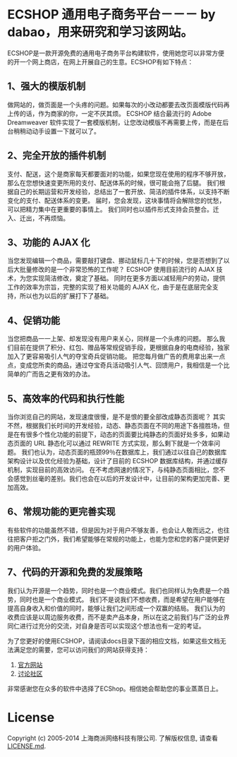 # ECSHOP 通用电子商务平台－－－ by dabao，用来研究和学习该网站。

ECSHOP是一款开源免费的通用电子商务平台构建软件，使用她您可以非常方便的开一个网上商店，在网上开展自己的生意。ECSHOP有如下特点：

## 1、强大的模版机制

做网站的，做页面是一个头疼的问题。如果每次的小改动都要去改页面模版代码再上传的话，作为商家的你，一定不厌其烦。
ECSHOP 结合最流行的 Adobe Dreamweaver 软件实现了一套模版机制，让您改动模版不再需要上传，而是在后台稍稍动动手设置一下就可以了。

## 2、完全开放的插件机制
  
支付、配送，这个是商家每天都要面对的功能，如果您现在使用的程序不够开放，那么在您想快速变更所用的支付、配送体系的时候，很可能会拖了后腿。
我们根据自己的长期运营和开发经验，总结出了一套开放、简洁的插件体系，以支持不断变化的支付、配送体系的变更。
届时，您会发现，这块事情将会解除您的忧愁，可以把精力集中在更重要的事情上。
我们同时也以插件形式支持会员整合。迁入、迁出，不再烦恼。

## 3、功能的 AJAX 化

当您发现编辑一个商品，需要敲打键盘、挪动鼠标几十下的时候，您是否想到了以后大批量修改的是一个非常恐怖的工作呢？
ECSHOP 使用目前流行的 AJAX 技术，为您实现简洁修改，奠定了基础。
同时在更多方面以减轻用户的劳动，提供工作的效率为宗旨，完整的实现了相关功能的 AJAX 化，由于是在底层完全支持，所以也为以后的扩展打下了基础。

## 4、促销功能

当您把商品一一上架、却发现没有用户来关心，同样是一个头疼的问题。
那么我们目前在提供了积分、红包、赠品等常规促销手段，更根据自身的电商经验，独家加入了更容易吸引人气的夺宝奇兵促销功能。
把您每月做广告的费用拿出来一点点，变成您所卖的商品，通过夺宝奇兵活动吸引人气、回馈用户，我相信是一个比简单的广而告之更有效的办法。

## 5、高效率的代码和执行性能

当你浏览自己的网站，发现速度很慢，是不是恨的要全部改成静态页面呢？
其实不然，根据我们长时间的开发经验，动态、静态页面在不同的用途下各擅胜场，但是在有很多个性化功能的前提下，动态的页面要比纯静态的页面好处多多，如果动态页面的 URL 静态化可以通过 REWRITE 方式实现，那么剩下就是一个效率问题。
我们也认为，动态页面的瓶颈99％在数据库上，我们通过以往自己的数据库架构设计以及优化经验为基础，设计了目前的 ECSHOP 数据库结构，并通过缓存机制，实现目前的高效访问。
在不考虑网速的情况下，与纯静态页面相比，您不会感觉到丝毫的差别。我们也会在以后的开发设计中，让目前的架构更加完善、更加高效。

## 6、常规功能的更完善实现

有些软件的功能虽然不错，但是因为对于用户不够友善，也会让人敬而远之，也往往把客户拒之门外，我们希望能够在常规的功能上，也能为您和您的客户提供更好的用户体验。

## 7、代码的开源和免费的发展策略

我们认为开源是一个趋势，同时也是一个商业模式。我们也同样认为免费是一个趋势，同时也是一个商业模式。
我们不是说我们不想收费，而是希望在用户能够在提高自身收入和价值的同时，能够让我们之间形成一个双赢的结局。
我们认为的收费应该是以周边服务收费，而不是卖产品本身，所以在这之前我们与广泛的业界同仁进行过充分的交流，对自身是否可以实现这个想法也有一定的考证。

为了您更好的使用ECSHOP，请阅读docs目录下面的相应文档，如果这些文档无法满足您的需要，您可以访问我们的网站获得支持：

1. [官方网站][1]
1. [讨论社区][2]
    
非常感谢您在众多的软件中选择了ECShop。相信她会帮助您的事业蒸蒸日上。

# License

Copyright (c) 2005-2014 上海商派网络科技有限公司. 了解版权信息, 请查看[LICENSE.md][3].

[1]: http://www.ecshop.com "官方网站"
[2]: http://bbs.ecshop.com "讨论社区"
[3]: LICENSE.md "license"
